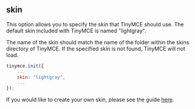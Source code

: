 ## skin

This option allows you to specify the skin that TinyMCE should use. The default skin included with TinyMCE is named "lightgray".

The name of the skin should match the name of the folder within the skins directory of TinyMCE. If the specified skin is not found, TinyMCE will not load.

```js
tinymce.init({
    ...
    skin: "lightgray",
    ...
});
```

If you would like to create your own skin, please see the guide [here](http://www.tinymce.com/wiki.php/Tutorials:Creating_a_skin).
